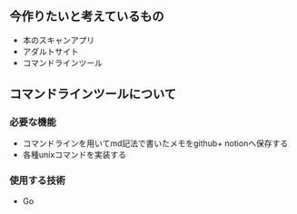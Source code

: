 # 


## 今作りたいと考えているもの
- 本のスキャンアプリ
- アダルトサイト
- コマンドラインツール



## コマンドラインツールについて

### 必要な機能
- コマンドラインを用いてmd記法で書いたメモをgithub+
notionへ保存する
- 各種unixコマンドを実装する
### 使用する技術
- Go